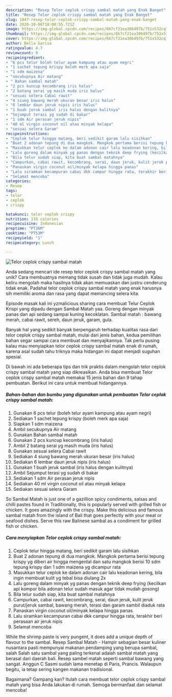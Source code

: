 ```yaml
---
description: "Resep Telor ceplok crispy sambal matah yang Enak Banget"
title: "Resep Telor ceplok crispy sambal matah yang Enak Banget"
slug: 1047-resep-telor-ceplok-crispy-sambal-matah-yang-enak-banget
date: 2020-10-06T18:00:55.721Z
image: https://img-global.cpcdn.com/recipes/6b7cf21ea306497b/751x532cq70/telor-ceplok-crispy-sambal-matah-foto-resep-utama.jpg
thumbnail: https://img-global.cpcdn.com/recipes/6b7cf21ea306497b/751x532cq70/telor-ceplok-crispy-sambal-matah-foto-resep-utama.jpg
cover: https://img-global.cpcdn.com/recipes/6b7cf21ea306497b/751x532cq70/telor-ceplok-crispy-sambal-matah-foto-resep-utama.jpg
author: Della Garcia
ratingvalue: 4.7
reviewcount: 9
recipeingredient:
- "6 pcs telur boleh telur ayam kampung atau ayam negri"
- "1 sachet tepung krispy boleh merk apa saja"
- "1 sdm maizena"
- "secukupnya Air matang"
- " Bahan sambal matah"
- "2 pcs kuncup kecombrang iris halus"
- "2 batang serai yg masih muda iris halus"
- "sesuai selera Cabai rawit"
- "4 siung bawang merah ukuran besar iris halus"
- "6 lembar daun jeruk nipis iris halus"
- "1 buah jeruk sambal iris halus dengan kulitnya"
- "Sejumput terasi yg sudah di bakar"
- "1 sdm Air perasan jeruk nipis"
- "40 ml virgin coconut oil atau minyak kelapa"
- "sesuai selera Garam"
recipeinstructions:
- "Ceplok telur hingga matang, beri sedikit garam lalu sisihkan"
- "Buat 2 adonan tepung di dua mangkok. Mangkok pertama berisi tepung krispy yg diberi air hingga mengental dan satu mangkok berisi 10 sdm tepung krispy dan 1 sdm maizena yg dicampur rata"
- "Masukkan telur ceplok ke dalam adonan cair lalu keadonan kering, bila ingin membuat kulit yg tebal bisa diulang 2x"
- "Lalu goreng dalam minyak yg panas dengan teknik deep frying (kecilkan api kompor bila adonan telur sudah masuk agar tidak mudah gosong)"
- "Bila telur sudah siap, kita buat sambal matahnya"
- "Campurkan, cabai rawit, kecombrang, serai, daun jeruk, kulit jeruk purut/jeruk sambal, bawang merah, terasi dan garam sambil diaduk rata"
- "Panaskan virgin coconut oil/minyak kelapa hingga panas"
- "Lalu siramkan kecampuran cabai dkk campur hingga rata, terakhir beri perasaan air jeruk nipis"
- "Selamat mencoba"
categories:
- Resep
tags:
- telor
- ceplok
- crispy

katakunci: telor ceplok crispy 
nutrition: 116 calories
recipecuisine: Indonesian
preptime: "PT36M"
cooktime: "PT53M"
recipeyield: "1"
recipecategory: Lunch

---
```



![Telor ceplok crispy sambal matah](https://img-global.cpcdn.com/recipes/6b7cf21ea306497b/751x532cq70/telor-ceplok-crispy-sambal-matah-foto-resep-utama.jpg)

Anda sedang mencari ide resep telor ceplok crispy sambal matah yang unik? Cara membuatnya memang tidak susah dan tidak juga mudah. Kalau keliru mengolah maka hasilnya tidak akan memuaskan dan justru cenderung tidak enak. Padahal telor ceplok crispy sambal matah yang enak harusnya sih memiliki aroma dan rasa yang dapat memancing selera kita.

Episode masak kali ini yzmalicious sharing cara membuat Telur Ceplok Krispi yang dipadu dengan Sambal Matah yaa. Goreng dengan minyak panas dan api sedang sampai kuning kecoklatan. Sambal matah : bawang merah, cabai rawit, sereh, daun jeruk, garam, gula.

Banyak hal yang sedikit banyak berpengaruh terhadap kualitas rasa dari telor ceplok crispy sambal matah, mulai dari jenis bahan, kedua pemilihan bahan segar sampai cara membuat dan menyajikannya. Tak perlu pusing kalau mau menyiapkan telor ceplok crispy sambal matah enak di rumah, karena asal sudah tahu triknya maka hidangan ini dapat menjadi suguhan spesial.


Di bawah ini ada beberapa tips dan trik praktis dalam mengolah telor ceplok crispy sambal matah yang siap dikreasikan. Anda bisa membuat Telor ceplok crispy sambal matah memakai 15 jenis bahan dan 9 tahap pembuatan. Berikut ini cara untuk membuat hidangannya.

<!--inarticleads1-->

##### Bahan-bahan dan bumbu yang digunakan untuk pembuatan Telor ceplok crispy sambal matah:

1. Gunakan 6 pcs telur (boleh telur ayam kampung atau ayam negri)
1. Sediakan 1 sachet tepung krispy (boleh merk apa saja)
1. Siapkan 1 sdm maizena
1. Ambil secukupnya Air matang
1. Gunakan  Bahan sambal matah
1. Gunakan 2 pcs kuncup kecombrang (iris halus)
1. Ambil 2 batang serai yg masih muda (iris halus)
1. Gunakan sesuai selera Cabai rawit
1. Sediakan 4 siung bawang merah ukuran besar (iris halus)
1. Sediakan 6 lembar daun jeruk nipis (iris halus)
1. Gunakan 1 buah jeruk sambal (iris halus dengan kulitnya)
1. Ambil Sejumput terasi yg sudah di bakar
1. Sediakan 1 sdm Air perasan jeruk nipis
1. Sediakan 40 ml virgin coconut oil atau minyak kelapa
1. Sediakan sesuai selera Garam


So Sambal Matah is just one of a gazillion spicy condiments, salsas and chilli pastes found in Traditionally, this is popularly served with grilled fish or chicken. It goes amazingly with the crispy. Make this delicious and famous sambal matah from the island of Bali that goes perfectly with your meat or seafood dishes. Serve this raw Balinese sambal as a condiment for grilled fish or chicken. 

<!--inarticleads2-->

##### Cara menyiapkan Telor ceplok crispy sambal matah:

1. Ceplok telur hingga matang, beri sedikit garam lalu sisihkan
1. Buat 2 adonan tepung di dua mangkok. Mangkok pertama berisi tepung krispy yg diberi air hingga mengental dan satu mangkok berisi 10 sdm tepung krispy dan 1 sdm maizena yg dicampur rata
1. Masukkan telur ceplok ke dalam adonan cair lalu keadonan kering, bila ingin membuat kulit yg tebal bisa diulang 2x
1. Lalu goreng dalam minyak yg panas dengan teknik deep frying (kecilkan api kompor bila adonan telur sudah masuk agar tidak mudah gosong)
1. Bila telur sudah siap, kita buat sambal matahnya
1. Campurkan, cabai rawit, kecombrang, serai, daun jeruk, kulit jeruk purut/jeruk sambal, bawang merah, terasi dan garam sambil diaduk rata
1. Panaskan virgin coconut oil/minyak kelapa hingga panas
1. Lalu siramkan kecampuran cabai dkk campur hingga rata, terakhir beri perasaan air jeruk nipis
1. Selamat mencoba


While the shrimp paste is very pungent, it does add a unique depth of flavour to the sambal. Resep Sambal Matah - Hampir sebagian besar kuliner nusantara pasti mempunyai makanan pendamping yang berupa sambal, salah Salah satu sambal yang paling terkenal adalah sambal matah yang berasal dari daerah bali. Resep sambel matah seperti sambal bawang yang sangat. Anggun C Sasmi sudah lama menetap di Paris, Prancis. Walaupun begitu, ia tetap sering kangen makanan tradisional. 

Bagaimana? Gampang kan? Itulah cara membuat telor ceplok crispy sambal matah yang bisa Anda lakukan di rumah. Semoga bermanfaat dan selamat mencoba!
